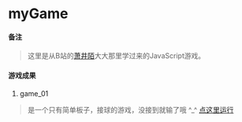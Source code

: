 # myGame
#### 备注

> 这里是从B站的[萧井陌](https://space.bilibili.com/39066904?from=search&seid=4781459952813937550#!/)大大那里学过来的JavaScript游戏。

#### 游戏成果

1. game_01 
> 是一个只有简单板子，接球的游戏，没接到就输了哦 ^_^
[点这里运行](https://a294465800.github.io/myGame/L01/)
